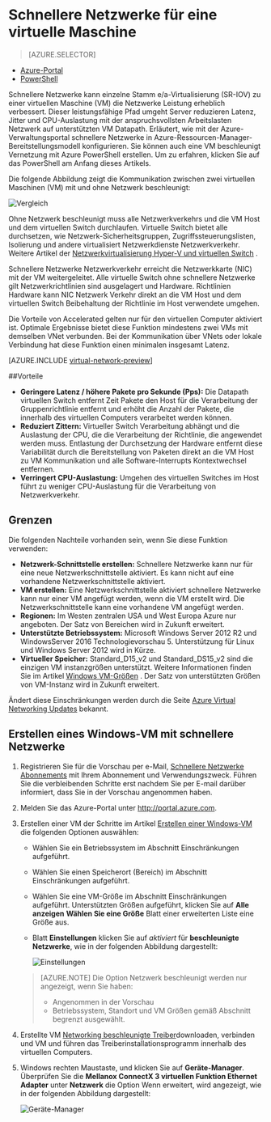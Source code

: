 <properties 
   pageTitle="Accelerated für einen virtuellen Computer - Portal | Microsoft Azure"
   description="Informationen Sie zum Konfigurieren von Accelerated Netzwerk für eine Azure Virtual Machine über das Azure-Portal."
   services="virtual-network"
   documentationCenter="na"
   authors="jimdial"
   manager="carmonm"
   editor=""
   tags="azure-resource-manager"
/>
<tags 
   ms.service="virtual-network"
   ms.devlang="na"
   ms.topic="article"
   ms.tgt_pltfrm="na"
   ms.workload="infrastructure-services"
   ms.date="09/26/2016"
   ms.author="jdial" />

# <a name="accelerated-networking-for-a-virtual-machine"></a>Schnellere Netzwerke für eine virtuelle Maschine

> [AZURE.SELECTOR]
- [Azure-Portal](virtual-network-accelerated-networking-portal.md)
- [PowerShell](virtual-network-accelerated-networking-powershell.md)

Schnellere Netzwerke kann einzelne Stamm e/a-Virtualisierung (SR-IOV) zu einer virtuellen Maschine (VM) die Netzwerke Leistung erheblich verbessert. Dieser leistungsfähige Pfad umgeht Server reduzieren Latenz, Jitter und CPU-Auslastung mit der anspruchsvollsten Arbeitslasten Netzwerk auf unterstützten VM Datapath. Erläutert, wie mit der Azure-Verwaltungsportal schnellere Netzwerke in Azure-Ressourcen-Manager-Bereitstellungsmodell konfigurieren. Sie können auch eine VM beschleunigt Vernetzung mit Azure PowerShell erstellen. Um zu erfahren, klicken Sie auf das PowerShell am Anfang dieses Artikels.

Die folgende Abbildung zeigt die Kommunikation zwischen zwei virtuellen Maschinen (VM) mit und ohne Netzwerk beschleunigt:

![Vergleich](./media/virtual-network-accelerated-networking-portal/image1.png)

Ohne Netzwerk beschleunigt muss alle Netzwerkverkehrs und die VM Host und dem virtuellen Switch durchlaufen. Virtuelle Switch bietet alle durchsetzen, wie Netzwerk-Sicherheitsgruppen, Zugriffssteuerungslisten, Isolierung und andere virtualisiert Netzwerkdienste Netzwerkverkehr. Weitere Artikel der [Netzwerkvirtualisierung Hyper-V und virtuellen Switch](https://technet.microsoft.com/library/jj945275.aspx) .

Schnellere Netzwerke Netzwerkverkehr erreicht die Netzwerkkarte (NIC) mit der VM weitergeleitet. Alle virtuelle Switch ohne schnellere Netzwerke gilt Netzwerkrichtlinien sind ausgelagert und Hardware. Richtlinien Hardware kann NIC Netzwerk Verkehr direkt an die VM Host und dem virtuellen Switch Beibehaltung der Richtlinie im Host verwendete umgehen.

Die Vorteile von Accelerated gelten nur für den virtuellen Computer aktiviert ist. Optimale Ergebnisse bietet diese Funktion mindestens zwei VMs mit demselben VNet verbunden. Bei der Kommunikation über VNets oder lokale Verbindung hat diese Funktion einen minimalen insgesamt Latenz.

[AZURE.INCLUDE [virtual-network-preview](../../includes/virtual-network-preview.md)]

##<a name="benefits"></a>Vorteile

- **Geringere Latenz / höhere Pakete pro Sekunde (Pps):** Die Datapath virtuellen Switch entfernt Zeit Pakete den Host für die Verarbeitung der Gruppenrichtlinie entfernt und erhöht die Anzahl der Pakete, die innerhalb des virtuellen Computers verarbeitet werden können.
- **Reduziert Zittern:** Virtueller Switch Verarbeitung abhängt und die Auslastung der CPU, die die Verarbeitung der Richtlinie, die angewendet werden muss. Entlastung der Durchsetzung der Hardware entfernt diese Variabilität durch die Bereitstellung von Paketen direkt an die VM Host zu VM Kommunikation und alle Software-Interrupts Kontextwechsel entfernen.
- **Verringert CPU-Auslastung:** Umgehen des virtuellen Switches im Host führt zu weniger CPU-Auslastung für die Verarbeitung von Netzwerkverkehr.

## <a name="limitations"></a>Grenzen

Die folgenden Nachteile vorhanden sein, wenn Sie diese Funktion verwenden:
 
- **Netzwerk-Schnittstelle erstellen:** Schnellere Netzwerke kann nur für eine neue Netzwerkschnittstelle aktiviert.  Es kann nicht auf eine vorhandene Netzwerkschnittstelle aktiviert.
- **VM erstellen:** Eine Netzwerkschnittstelle aktiviert schnellere Netzwerke kann nur einer VM angefügt werden, wenn die VM erstellt wird. Die Netzwerkschnittstelle kann eine vorhandene VM angefügt werden.
- **Regionen:** Im Westen zentralen USA und West Europa Azure nur angeboten. Der Satz von Bereichen wird in Zukunft erweitert.
- **Unterstützte Betriebssystem:** Microsoft Windows Server 2012 R2 und WindowsServer 2016 Technologievorschau 5. Unterstützung für Linux und Windows Server 2012 wird in Kürze.
- **Virtueller Speicher:** Standard_D15_v2 und Standard_DS15_v2 sind die einzigen VM instanzgrößen unterstützt. Weitere Informationen finden Sie im Artikel [Windows VM-Größen](../virtual-machines/virtual-machines-windows-sizes.md) . Der Satz von unterstützten Größen von VM-Instanz wird in Zukunft erweitert.

Ändert diese Einschränkungen werden durch die Seite [Azure Virtual Networking Updates](https://azure.microsoft.com/updates/accelerated-networking-in-preview) bekannt.

## <a name="create-a-windows-vm-with-accelerated-networking"></a>Erstellen eines Windows-VM mit schnellere Netzwerke

1. Registrieren Sie für die Vorschau per e-Mail, [Schnellere Netzwerke Abonnements](mailto:axnpreview@microsoft.com?subject=Request%20to%20enable%20subscription%20%3csubscription%20id%3e) mit Ihrem Abonnement und Verwendungszweck. Führen Sie die verbleibenden Schritte erst nachdem Sie per E-mail darüber informiert, dass Sie in der Vorschau angenommen haben.
2. Melden Sie das Azure-Portal unter http://portal.azure.com.
3. Erstellen einer VM der Schritte im Artikel [Erstellen einer Windows-VM](../virtual-machines/virtual-machines-windows-hero-tutorial.md) die folgenden Optionen auswählen:
    - Wählen Sie ein Betriebssystem im Abschnitt Einschränkungen aufgeführt.
    - Wählen Sie einen Speicherort (Bereich) im Abschnitt Einschränkungen aufgeführt.
    - Wählen Sie eine VM-Größe im Abschnitt Einschränkungen aufgeführt. Unterstützten Größen aufgeführt, klicken Sie auf **Alle anzeigen** **Wählen Sie eine Größe** Blatt einer erweiterten Liste eine Größe aus.
    - Blatt **Einstellungen** klicken Sie auf *aktiviert* für **beschleunigte Netzwerke**, wie in der folgenden Abbildung dargestellt:

        ![Einstellungen](./media/virtual-network-accelerated-networking-portal/image3.png)

    >[AZURE.NOTE] Die Option Netzwerk beschleunigt werden nur angezeigt, wenn Sie haben:
    >
    >- Angenommen in der Vorschau
    >- Betriebssystem, Standort und VM Größen gemäß Abschnitt begrenzt ausgewählt.

5. Erstellte VM [Networking beschleunigte Treiber](https://gallery.technet.microsoft.com/Azure-Accelerated-471b5d84)downloaden, verbinden und VM und führen das Treiberinstallationsprogramm innerhalb des virtuellen Computers.
6. Windows rechten Maustaste, und klicken Sie auf **Geräte-Manager**. Überprüfen Sie die **Mellanox ConnectX 3 virtuellen Funktion Ethernet Adapter** unter **Netzwerk** die Option Wenn erweitert, wird angezeigt, wie in der folgenden Abbildung dargestellt:

    ![Geräte-Manager](./media/virtual-network-accelerated-networking-portal/image2.png)